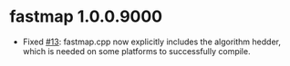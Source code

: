 fastmap 1.0.0.9000
==================

* Fixed [#13](https://github.com/r-lib/fastmap/issues/13): fastmap.cpp now explicitly includes the algorithm hedder, which is needed on some platforms to successfully compile.
